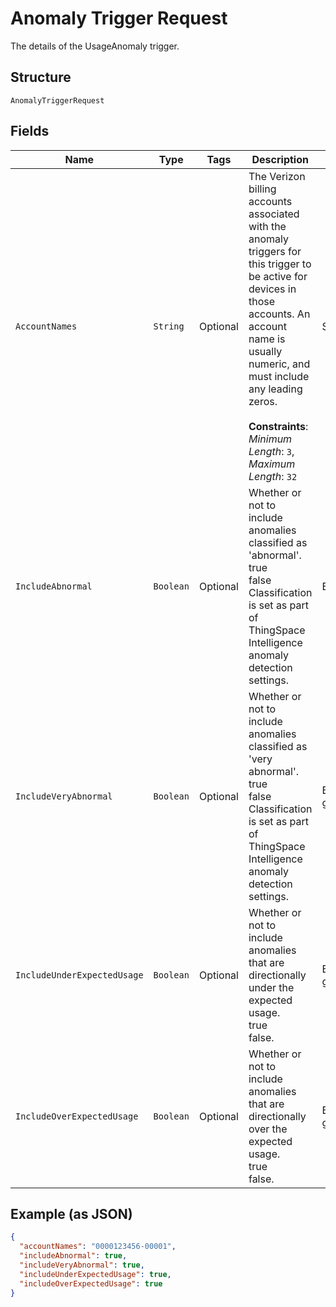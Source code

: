 
# Anomaly Trigger Request

The details of the UsageAnomaly trigger.

## Structure

`AnomalyTriggerRequest`

## Fields

| Name | Type | Tags | Description | Getter | Setter |
|  --- | --- | --- | --- | --- | --- |
| `AccountNames` | `String` | Optional | The Verizon billing accounts associated with the anomaly triggers for this trigger to be active for devices in those accounts. An account name is usually numeric, and must include any leading zeros.<br><br>**Constraints**: *Minimum Length*: `3`, *Maximum Length*: `32` | String getAccountNames() | setAccountNames(String accountNames) |
| `IncludeAbnormal` | `Boolean` | Optional | Whether or not to include anomalies classified as 'abnormal'.<br />true<br />false<br />Classification is set as part of ThingSpace Intelligence anomaly detection settings. | Boolean getIncludeAbnormal() | setIncludeAbnormal(Boolean includeAbnormal) |
| `IncludeVeryAbnormal` | `Boolean` | Optional | Whether or not to include anomalies classified as 'very abnormal'.<br />true<br />false<br />Classification is set as part of ThingSpace Intelligence anomaly detection settings. | Boolean getIncludeVeryAbnormal() | setIncludeVeryAbnormal(Boolean includeVeryAbnormal) |
| `IncludeUnderExpectedUsage` | `Boolean` | Optional | Whether or not to include anomalies that are directionally under the expected usage.<br />true<br />false. | Boolean getIncludeUnderExpectedUsage() | setIncludeUnderExpectedUsage(Boolean includeUnderExpectedUsage) |
| `IncludeOverExpectedUsage` | `Boolean` | Optional | Whether or not to include anomalies that are directionally over the expected usage. <br />true<br />false. | Boolean getIncludeOverExpectedUsage() | setIncludeOverExpectedUsage(Boolean includeOverExpectedUsage) |

## Example (as JSON)

```json
{
  "accountNames": "0000123456-00001",
  "includeAbnormal": true,
  "includeVeryAbnormal": true,
  "includeUnderExpectedUsage": true,
  "includeOverExpectedUsage": true
}
```


